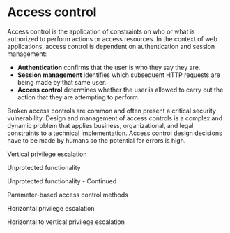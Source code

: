 # Access control

Access control is the application of constraints on who or what is authorized to perform actions or access resources. In the context of web applications, access control is dependent on authentication and session management:

* **Authentication** confirms that the user is who they say they are.
* **Session management** identifies which subsequent HTTP requests are being made by that same user.
* **Access control** determines whether the user is allowed to carry out the action that they are attempting to perform.

Broken access controls are common and often present a critical security vulnerability. Design and management of access controls is a complex and dynamic problem that applies business, organizational, and legal constraints to a technical implementation. Access control design decisions have to be made by humans so the potential for errors is high.



Vertical privilege escalation

Unprotected functionality

Unprotected functionality - Continued

Parameter-based access control methods

Horizontal privilege escalation

Horizontal to vertical privilege escalation
